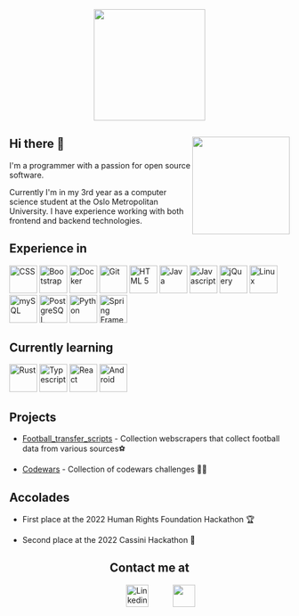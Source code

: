 <center>
<img height="200" src="https://media2.giphy.com/media/ryRe2vuYIQ3RQ5eMtY/giphy.gif?cid=ecf05e47vesz4chmvnbpx9cmrx20pnqgc38o2p8omchuob04&rid=giphy.gif&ct=s">
</center>
<div>
<img style="float: right;" height="175" src="https://c.tenor.com/NeJfHqkmdMIAAAAi/tux-linux-penguin.gif"/>
<h2>Hi there 👋</h2>

I'm a programmer with a passion for open source software.

Currently I'm in my 3rd year as a computer science student at the Oslo Metropolitan University. I have experience working with both frontend and backend technologies.

</div

<center>
<h2>Experience in</h2>
<div>
<img src="https://cdn.jsdelivr.net/gh/devicons/devicon/icons/css3/css3-original.svg" width="50" alt="CSS"/>
<img src="https://cdn.jsdelivr.net/gh/devicons/devicon/icons/bootstrap/bootstrap-original.svg" width="50" alt="Bootstrap"/>
<img src="https://cdn.jsdelivr.net/gh/devicons/devicon/icons/docker/docker-original.svg" width="50" alt="Docker"/>
<img src="https://cdn.jsdelivr.net/gh/devicons/devicon/icons/git/git-original.svg" width="50" alt="Git"/>
<img src="https://cdn.jsdelivr.net/gh/devicons/devicon/icons/html5/html5-original.svg" width="50" alt="HTML 5"/>
<img src="https://cdn.jsdelivr.net/gh/devicons/devicon/icons/java/java-original.svg" width="50" alt="Java"/>
<img src="https://cdn.jsdelivr.net/gh/devicons/devicon/icons/javascript/javascript-original.svg" width="50" alt="Javascript"/>
<img src="https://cdn.jsdelivr.net/gh/devicons/devicon/icons/jquery/jquery-original.svg" width="50" alt="jQuery"/>
<img src="https://cdn.jsdelivr.net/gh/devicons/devicon/icons/linux/linux-original.svg" width="50" alt="Linux"/>
<img src="https://cdn.jsdelivr.net/gh/devicons/devicon/icons/mysql/mysql-original.svg" width="50" alt="mySQL"/>
<img src="https://cdn.jsdelivr.net/gh/devicons/devicon/icons/postgresql/postgresql-original.svg" width="50" alt="PostgreSQL"/>
<img src="https://cdn.jsdelivr.net/gh/devicons/devicon/icons/python/python-original.svg" width="50" alt="Python"/>
<img src="https://cdn.jsdelivr.net/gh/devicons/devicon/icons/spring/spring-original.svg" width="50" alt="Spring Framework"/>
</div>

<h2>Currently learning</h2>
<div>
<img src="https://cdn.jsdelivr.net/gh/devicons/devicon/icons/rust/rust-plain.svg" width="50" alt="Rust"/>
<img src="https://cdn.jsdelivr.net/gh/devicons/devicon/icons/typescript/typescript-original.svg" width ="50" alt="Typescript"/>
<img src="https://cdn.jsdelivr.net/gh/devicons/devicon/icons/react/react-original.svg" width="50" alt="React"/>
<img src="https://cdn.jsdelivr.net/gh/devicons/devicon/icons/android/android-original.svg" width="50" alt="Android"/>
</div>
</center>

## Projects
- [Football_transfer_scripts](https://github.com/krissmed/Football-transfer-scripts) - Collection webscrapers that collect football data from various sources⚽

- [Codewars](https://github.com/krissmed/Codewars) - Collection of codewars challenges 👨‍💻

## Accolades

- First place at the 2022 Human Rights Foundation Hackathon 🏆

- Second place at the 2022 Cassini Hackathon 🥈
<center>
<h2>Contact me at</h2>
<div>
<a href="https://www.linkedin.com/in/kristian-smedsrod/"><img style="margin-left:40;" src="https://cdn.jsdelivr.net/gh/devicons/devicon/icons/linkedin/linkedin-original.svg" width="40" alt="Linkedin"/></a>
<a href="mailto:krissmed@protonmail.com"><img style="margin-left:40;" src="https://www.svgrepo.com/show/19046/email-at.svg" width="40"></a>
</div>
</center>
